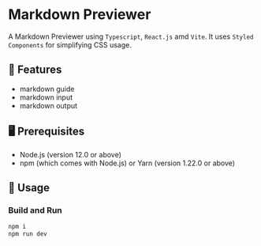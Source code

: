 # Markdown Previewer
A Markdown Previewer using `Typescript`, `React.js` amd `Vite`. It uses `Styled Components` for simplifying CSS usage.

## 🎯 Features

- markdown guide
- markdown input
- markdown output

## 🖥 Prerequisites

- Node.js (version 12.0 or above)
- npm (which comes with Node.js) or Yarn (version 1.22.0 or above)

## 🔧 Usage
### Build and Run

```TypeScript
npm i
npm run dev
```